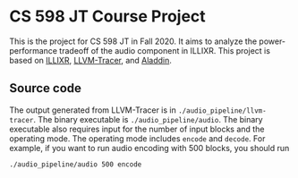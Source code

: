 # CS 598 JT Course Project
This is the project for CS 598 JT in Fall 2020. It aims to analyze the power-performance tradeoff of the audio component in ILLIXR.
This project is based on [ILLIXR](https://github.com/ILLIXR/ILLIXR), [LLVM-Tracer](https://github.com/harvard-acc/LLVM-Tracer), and [Aladdin](https://github.com/harvard-acc/ALADDIN).
## Source code
The output generated from LLVM-Tracer is in `./audio_pipeline/llvm-tracer`.
The binary executable is `./audio_pipeline/audio`.
The binary executable also requires input for the number of input blocks and the operating mode. The operating mode includes `encode` and `decode`. For example, if you want to run audio encoding with 500 blocks, you should run
```
./audio_pipeline/audio 500 encode
```
